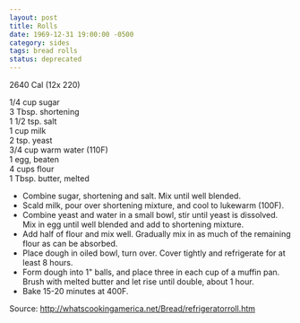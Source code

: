 ```yaml
---
layout: post
title: Rolls
date: 1969-12-31 19:00:00 -0500
category: sides
tags: bread rolls
status: deprecated
---
```

2640 Cal (12x 220)

1/4 cup sugar  
3 Tbsp. shortening  
1 1/2 tsp. salt  
1 cup milk  
2 tsp. yeast  
3/4 cup warm water (110F)  
1 egg, beaten  
4 cups flour  
1 Tbsp. butter, melted  

* Combine sugar, shortening and salt.  Mix until well blended.
* Scald milk, pour over shortening mixture, and cool to lukewarm (100F).
* Combine yeast and water in a small bowl, stir until yeast is dissolved.  Mix in egg until well blended and add to shortening mixture.
* Add half of flour and mix well.  Gradually mix in as much of the remaining flour as can be absorbed.
* Place dough in oiled bowl, turn over.  Cover tightly and refrigerate for at least 8 hours.
* Form dough into 1" balls, and place three in each cup of a muffin pan.  Brush with melted butter and let rise until double, about 1 hour.
* Bake 15-20 minutes at 400F.

Source: <http://whatscookingamerica.net/Bread/refrigeratorroll.htm>
